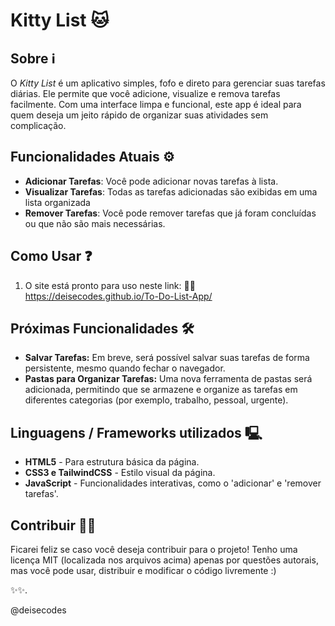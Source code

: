 # Kitty List 🐱

## Sobre ℹ️
O *Kitty List* é um aplicativo simples, fofo e direto para gerenciar suas tarefas diárias. Ele permite que você adicione, visualize e remova tarefas facilmente. Com uma interface limpa e funcional, este app é ideal para quem deseja um jeito rápido de organizar suas atividades sem complicação.

## Funcionalidades Atuais ⚙️
- **Adicionar Tarefas**: Você pode adicionar novas tarefas à lista.
- **Visualizar Tarefas**: Todas as tarefas adicionadas são exibidas em uma lista organizada
- **Remover Tarefas**: Você pode remover tarefas que já foram concluídas ou que não são mais necessárias.

## Como Usar ❓
1. O site está pronto para uso neste link: 
  ⛓️‍💥 https://deisecodes.github.io/To-Do-List-App/

## Próximas Funcionalidades 🛠️
- **Salvar Tarefas:** Em breve, será possível salvar suas tarefas de forma persistente, mesmo quando fechar o navegador.
- **Pastas para Organizar Tarefas:** Uma nova ferramenta de pastas será adicionada, permitindo que se armazene e organize as tarefas em diferentes categorias (por exemplo, trabalho, pessoal, urgente).

## Linguagens / Frameworks utilizados 🖳
- **HTML5** - Para estrutura básica da página.
- **CSS3 e TailwindCSS** - Estilo visual da página.
- **JavaScript** - Funcionalidades interativas, como o 'adicionar' e 'remover tarefas'.

## Contribuir 👩‍💻
Ficarei feliz se caso você deseja contribuir para o projeto! Tenho uma licença MIT (localizada nos arquivos acima) apenas por questões autorais, mas você pode usar, distribuir e modificar o código livremente :) 


✨✨.

@deisecodes



